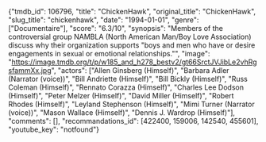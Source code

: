 {"tmdb_id": 106796, "title": "ChickenHawk", "original_title": "ChickenHawk", "slug_title": "chickenhawk", "date": "1994-01-01", "genre": ["Documentaire"], "score": "6.3/10", "synopsis": "Members of the controversial group NAMBLA (North American Man/Boy Love Association) discuss why their organization supports \"boys and men who have or desire engagements in sexual or emotional relationships.\"", "image": "https://image.tmdb.org/t/p/w185_and_h278_bestv2/gt66SrctJVJibLe2vhRgsfammXx.jpg", "actors": ["Allen Ginsberg (Himself)", "Barbara Adler (Narrator (voice))", "Bill Andriette (Himself)", "Bill Bickly (Himself)", "Russ Coleman (Himself)", "Rennato Corazza (Himself)", "Charles Lee Dodson (Himself)", "Peter Melzer (Himself)", "David Miller (Himself)", "Robert Rhodes (Himself)", "Leyland Stephenson (Himself)", "Mimi Turner (Narrator (voice))", "Mason Wallace (Himself)", "Dennis J. Wardrop (Himself)"], "comments": [], "recommandations_id": [422400, 159006, 142540, 455601], "youtube_key": "notfound"}